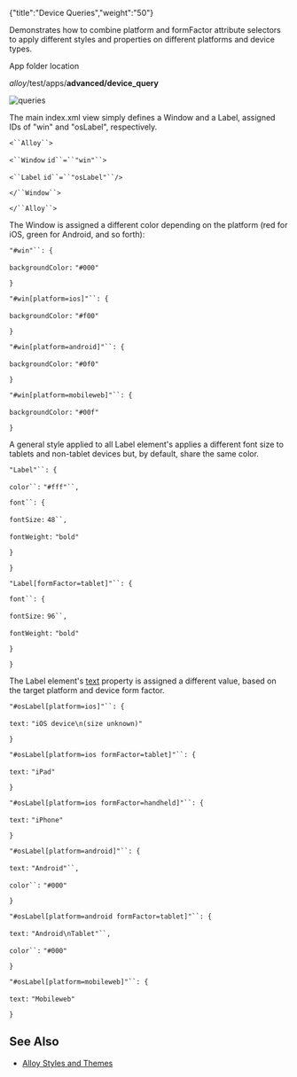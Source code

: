 {"title":"Device Queries","weight":"50"} 

Demonstrates how to combine platform and formFactor attribute selectors to apply different styles and properties on different platforms and device types.

App folder location

_alloy_/test/apps/**advanced/device\_query**

![queries](/Images/appc/download/attachments/41845654/queries.png)

The main index.xml view simply defines a Window and a Label, assigned IDs of "win" and "osLabel", respectively.

`<``Alloy``>`

`<``Window`  `id``=``"win"``>`

`<``Label`  `id``=``"osLabel"``/>`

`</``Window``>`

`</``Alloy``>`

The Window is assigned a different color depending on the platform (red for iOS, green for Android, and so forth):

`"#win"``: {`

`backgroundColor:` `"#000"`

`}`

`"#win[platform=ios]"``: {`

`backgroundColor:` `"#f00"`

`}`

`"#win[platform=android]"``: {`

`backgroundColor:` `"#0f0"`

`}`

`"#win[platform=mobileweb]"``: {`

`backgroundColor:` `"#00f"`

`}`

A general style applied to all Label element's applies a different font size to tablets and non-tablet devices but, by default, share the same color.

`"Label"``: {`

`color``:` `"#fff"``,`

`font``: {`

`fontSize:` `48``,`

`fontWeight:` `"bold"`

`}`

`}`

`"Label[formFactor=tablet]"``: {`

`font``: {`

`fontSize:` `96``,`

`fontWeight:` `"bold"`

`}`

`}`

The Label element's [text](#!/api/Titanium.UI.Label-property-text) property is assigned a different value, based on the target platform and device form factor.

`"#osLabel[platform=ios]"``: {`

`text:` `"iOS device\n(size unknown)"`

`}`

`"#osLabel[platform=ios formFactor=tablet]"``: {`

`text:` `"iPad"`

`}`

`"#osLabel[platform=ios formFactor=handheld]"``: {`

`text:` `"iPhone"`

`}`

`"#osLabel[platform=android]"``: {`

`text:` `"Android"``,`

`color``:` `"#000"`

`}`

`"#osLabel[platform=android formFactor=tablet]"``: {`

`text:` `"Android\nTablet"``,`

`color``:` `"#000"`

`}`

`"#osLabel[platform=mobileweb]"``: {`

`text:` `"Mobileweb"`

`}`

## See Also

*   [Alloy Styles and Themes](/docs/appc/Alloy_Framework/Alloy_Guide/Alloy_Views/Alloy_Styles_and_Themes/)